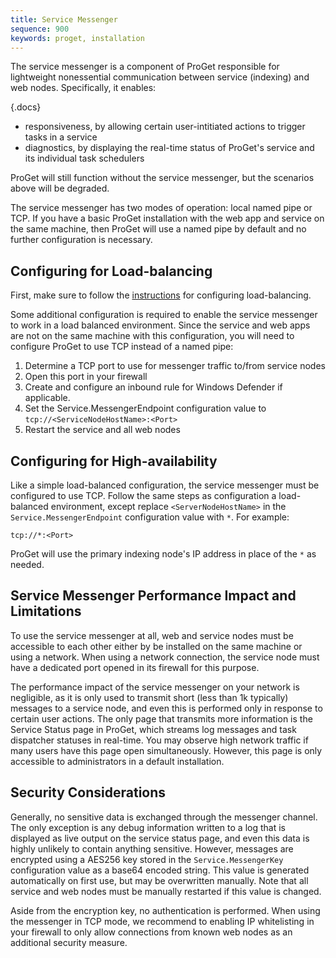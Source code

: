 ```yaml
---
title: Service Messenger
sequence: 900
keywords: proget, installation
---
```


The service messenger is a component of ProGet responsible for lightweight nonessential communication between service (indexing) and web nodes. Specifically, it enables:

{.docs}
 - responsiveness, by allowing certain user-intitiated actions to trigger tasks in a service
 - diagnostics, by displaying the real-time status of ProGet's service and its individual task schedulers

ProGet will still function without the service messenger, but the scenarios above will be degraded.

The service messenger has two modes of operation: local named pipe or TCP. If you have a basic ProGet installation with the web app and service on the same machine, then ProGet will use a named pipe by default and no further configuration is necessary.

## Configuring for Load-balancing

First, make sure to follow the [instructions](/docs/proget/installation/installation-guide/load-balanced) for configuring load-balancing.

Some additional configuration is required to enable the service messenger to work in a load balanced environment. Since the service and web apps are not on the same machine with this configuration, you will need to configure ProGet to use TCP instead of a named pipe:

  1. Determine a TCP port to use for messenger traffic to/from service nodes
  2. Open this port in your firewall
  3. Create and configure an inbound rule for Windows Defender if applicable.
  4. Set the Service.MessengerEndpoint configuration value to `tcp://<ServiceNodeHostName>:<Port>`
  5. Restart the service and all web nodes

## Configuring for High-availability

Like a simple load-balanced configuration, the service messenger must be configured to use TCP. Follow the same steps as configuration a load-balanced environment, except replace `<ServerNodeHostName>` in the `Service.MessengerEndpoint` configuration value with `*`. For example:

    tcp://*:<Port>

ProGet will use the primary indexing node's IP address in place of the `*` as needed.

## Service Messenger Performance Impact and Limitations

To use the service messenger at all, web and service nodes must be accessible to each other either by be installed on the same machine or using a network. When using a network connection, the service node must have a dedicated port opened in its firewall for this purpose.

The performance impact of the service messenger on your network is negligible, as it is only used to transmit short (less than 1k typically) messages to a service node, and even this is performed only in response to certain user actions. The only page that transmits more information is the Service Status page in ProGet, which streams log messages and task dispatcher statuses in real-time. You may observe high network traffic if many users have this page open simultaneously. However, this page is only accessible to administrators in a default installation.


## Security Considerations

Generally, no sensitive data is exchanged through the messenger channel. The only exception is any debug information written to a log that is displayed as live output on the service status page, and even this data is highly unlikely to contain anything sensitive. However, messages are encrypted using a AES256 key stored in the `Service.MessengerKey` configuration value as a base64 encoded string. This value is generated automatically on first use, but may be overwritten manually. Note that all service and web nodes must be manually restarted if this value is changed.

Aside from the encryption key, no authentication is performed. When using the messenger in TCP mode, we recommend to enabling IP whitelisting in your firewall to only allow connections from known web nodes as an additional security measure.
